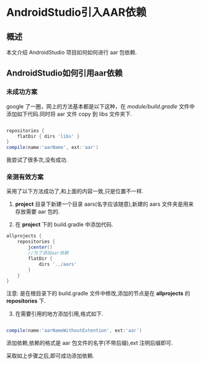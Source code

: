 # AndroidStudio引入AAR依赖

## 概述

本文介绍 AndroidStudio 项目如何如何进行 aar 包依赖.

<!-- more -->

## AndroidStudio如何引用aar依赖

### 未成功方案

google 了一圈，网上的方法基本都是以下这种，在 *module/build.gradle* 文件中添加如下代码.同时将 aar 文件 copy 到 libs 文件夹下.

```groovy

repositories {
    flatDir { dirs 'libs' }
}
compile(name:'aarName', ext:'aar')

```

我尝试了很多次,没有成功.

### 亲测有效方案

采用了以下方法成功了,和上面的内容一致,只是位置不一样.

1. **project** 目录下新建一个目录 aars(名字应该随意),新建的 aars 文件夹是用来存放需要 aar 包的.

2. 在 **project** 下的 build.gradle 中添加代码.

```groovy
allprojects {
    repositories {
        jcenter()
        //为了添加aar依赖
        flatDir {
            dirs '../aars'
        }
    }
}
```
注意: 是在根目录下的 build.gradle 文件中修改,添加的节点是在 **allprojects** 的 **repositories** 下.

3. 在需要引用的地方添加引用,格式如下.

```groovy

compile(name:'aarNameWithoutExtention', ext:'aar')

```
添加依赖,依赖的格式是 aar 包文件的名字(不带后缀),ext 注明后缀即可.


采取如上步骤之后,即可成功添加依赖.



